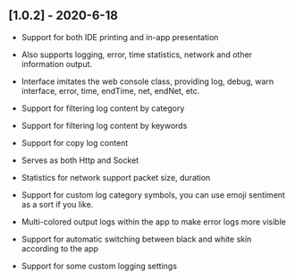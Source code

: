 ## [1.0.2] - 2020-6-18

-   Support for both IDE printing and in-app presentation

-   Also supports logging, error, time statistics, network and other information output.

-   Interface imitates the web console class, providing log, debug, warn interface, error, time, endTime, net, endNet, etc.

-   Support for filtering log content by category

-   Support for filtering log content by keywords

-   Support for copy log content

-   Serves as both Http and Socket

-   Statistics for network support packet size, duration

-   Support for custom log category symbols, you can use emoji sentiment as a sort if you like.

-   Multi-colored output logs within the app to make error logs more visible

-   Support for automatic switching between black and white skin according to the app

-   Support for some custom logging settings
